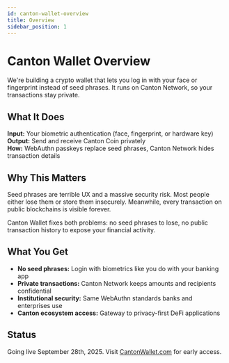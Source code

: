 ```yaml
---
id: canton-wallet-overview
title: Overview
sidebar_position: 1
---
```


# Canton Wallet Overview

We're building a crypto wallet that lets you log in with your face or fingerprint instead of seed phrases. It runs on Canton Network, so your transactions stay private.

## What It Does

**Input:** Your biometric authentication (face, fingerprint, or hardware key)  
**Output:** Send and receive Canton Coin privately  
**How:** WebAuthn passkeys replace seed phrases, Canton Network hides transaction details

## Why This Matters

Seed phrases are terrible UX and a massive security risk. Most people either lose them or store them insecurely. Meanwhile, every transaction on public blockchains is visible forever.

Canton Wallet fixes both problems: no seed phrases to lose, no public transaction history to expose your financial activity.

## What You Get

- **No seed phrases:** Login with biometrics like you do with your banking app
- **Private transactions:** Canton Network keeps amounts and recipients confidential
- **Institutional security:** Same WebAuthn standards banks and enterprises use
- **Canton ecosystem access:** Gateway to privacy-first DeFi applications

## Status

Going live September 28th, 2025. Visit [CantonWallet.com](https://cantonwallet.com) for early access.